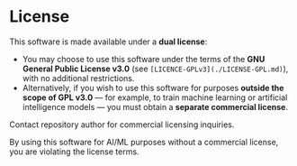 # License

This software is made available under a **dual license**:

- You may choose to use this software under the terms of the **GNU General Public License v3.0** (see `[LICENCE-GPLv3](./LICENSE-GPL.md)`), with no additional restrictions.
- Alternatively, if you wish to use this software for purposes **outside the scope of GPL v3.0** — for example, to train machine learning or artificial intelligence models — you must obtain a **separate commercial license**.

Contact repository author for commercial licensing inquiries.

By using this software for AI/ML purposes without a commercial license, you are violating the license terms.
